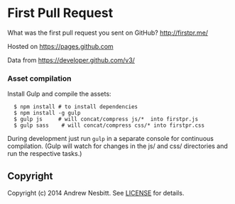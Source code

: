 # First Pull Request

What was the first pull request you sent on GitHub? http://firstpr.me/

Hosted on https://pages.github.com

Data from https://developer.github.com/v3/

### Asset compilation

Install Gulp and compile the assets:

```
  $ npm install # to install dependencies
  $ npm install -g gulp
  $ gulp js     # will concat/compress js/*  into firstpr.js
  $ gulp sass    # will concat/compress css/* into firstpr.css
```

During development just run `gulp` in a separate console for continuous compilation. (Gulp will watch for changes in the js/ and css/ directories and run the respective tasks.)

## Copyright

Copyright (c) 2014 Andrew Nesbitt. See [LICENSE](LICENSE) for details.
